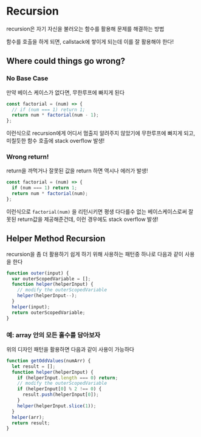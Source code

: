 # Recursion

recursion은 자기 자신을 불러오는 함수를 활용해 문제를 해결하는 방법

함수를 호출을 하게 되면, callstack에 쌓이게 되는데 이를 잘 활용해야 한다!

## Where could things go wrong?

### No Base Case

만약 베이스 케이스가 없다면, 무한루프에 빠지게 된다

```javascript
const factorial = (num) => {
  // if (num === 1) return 1;
  return num * factorial(num - 1);
};
```

이런식으로 recursion에게 어디서 멈출지 알려주지 않았기에 무한루프에 빠지게 되고, 미칠듯한 함수 호출에 stack overflow 발생!

### Wrong return!

return을 까먹거나 잘못된 값을 return 하면 역시나 에러가 발생!

```javascript
const factorial = (num) => {
  if (num === 1) return 1;
  return num * factorial(num);
};
```

이런식으로 `factorial(num)` 을 리턴시키면 평생 다다를수 없는 베이스케이스로써 잘못된 return값을 제공해준건데,
이런 경우에도 stack overflow 발생!

## Helper Method Recursion

recursion을 좀 더 활용하기 쉽게 하기 위해 사용하는 패턴중 하나로 다음과 같이 사용을 한다

```javascript
function outer(input) {
  var outerScopedVariable = [];
  function helper(helperInput) {
    // modify the outerScopedVariable
    helper(helperInput--);
  }
  helper(input);
  return outerScopedVariable;
}
```

### 예: array 안의 모든 홀수를 담아보자

위의 디자인 패턴을 활용하면 다음과 같이 사용이 가능하다

```javascript
function getOddValues(numArr) {
  let result = [];
  function helper(helperInput) {
    if (helperInput.length === 0) return;
    // modify the outerScopedVariable
    if (helperInput[0] % 2 !== 0) {
      result.push(helperInput[0]);
    }
    helper(helperInput.slice(1));
  }
  helper(arr);
  return result;
}
```
